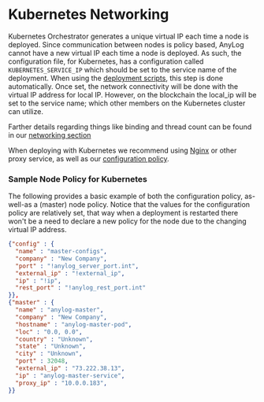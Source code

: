 # Kubernetes Networking

Kubernetes Orchestrator generates a unique virtual IP each time a node is deployed. Since communication between nodes is 
policy based, AnyLog cannot have a new virtual IP each time a node is deployed. As such, the configuration file, for
Kubernetes, has a configuration called `KUBERNETES_SERVICE_IP` which should be set to the service name of the deployment.
When using the [deployment scripts](deploying_node.md), this step is done automatically. Once set, the network 
connectivity will be done with the virtual IP address for local IP. However, on the blockchain the local_ip will be set 
to the service name; which other members on the Kubernetes cluster can utilize.

Farther details regarding things like binding and thread count can be found in our [networking section](../../network%20configuration.md)

When deploying with Kubernetes we recommend using [Nginx](https://www.nginx.com/) or other proxy service, as well as our
[configuration policy](../../policies.md).

### Sample Node Policy for Kubernetes
The following provides a basic example of both the configuration policy, as-well-as a (master) node policy. 
Notice that the values for the configuration policy are relatively set, that way when a deployment is restarted there  
won't be a need to declare a new policy for the node due to the changing virtual IP address.

```json 
{"config" : {
  "name" : "master-configs",
  "company" : "New Company",
  "port" : "!anylog_server_port.int",
  "external_ip" : "!external_ip",
  "ip" : "!ip",
  "rest_port" : "!anylog_rest_port.int"
}},
{"master" : {
  "name" : "anylog-master",
  "company" : "New Company",
  "hostname" : "anylog-master-pod", 
  "loc" : "0.0, 0.0",
  "country" : "Unknown",
  "state" : "Unknown",
  "city" : "Unknown",
  "port" : 32048,
  "external_ip" : "73.222.38.13",
  "ip" : "anylog-master-service",
  "proxy_ip" : "10.0.0.183",
}}
```

